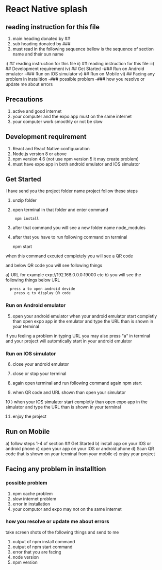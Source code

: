 # React Native splash 


## reading instruction for this file 
1)  main heading donated by  ##
2) sub heading donated by ###
4) must read in the following sequence bellow is the sequence of section name and their sun name 

  i) ## reading instruction for this file 
	ii) ## reading instruction for this file 
	iii) ## Development requirement
	iv) ## Get Started
	     -### Run on Android emulator
			 -### Run on IOS simulator 
	v) ## Run on Mobile 
	vi) ## Facing any problem in installtion
	   -### possible problem
		 -### how you resolve or update me about errors 


## Precautions
1) active and good internet 
2) your computer and the expo app must on the same internet 
3) your computer work smoothly or not be slow  





## Development requirement

1) React and React Native configuaration
2) Node.js version 8 or above 
3) npm version  4.6 (not use npm version 5 it may create problem)
4) must have expo app in both android emulator and IOS simulator 







## Get Started
I have send you the project folder name project
follow these steps 

1) unzip folder 
2) open terminal in that folder and enter command 
    
		npm install

3) after that command you will see a new folder name node_modules 
4) after that you have to run following command on terminal 

     npm start

when this command excuted completely you will see a QR code 

and below QR code you will see following things 

  a) URL for example exp://192.168.0.0.0:19000 etc 
	b) you will see the following things below URL 

	  press a to open android devide 
		press q to display QR code 


### Run on Android emulator

5) open your android emulator when your android emulator start completly  than open expo app in the emulator and type the URL than is shown in your terminal 

if you feeling a problem in typing URL you may also press "a" in terminal and your project will automtically start in your android emulator 


### Run on IOS simulator 

6) close your android emulator 
7) close or stop your terminal 
8) again open terminal and run following command again 
       npm start

9)  when QR code and URL shown than open your simulator 

10 )  when your IOS  simulator start completly  than open expo app in the simulator and type the URL than is shown in your terminal 

11) enjoy the project 




## Run on Mobile 

a) follow  steps 1-4 of section ## Get Started
b) install app on your IOS or android phone
c) open your app on your IOS or android phone
d) Scan QR code that is shown on your terminal from your mobile 
e) enjoy your project 



## Facing any problem in installtion

### possible problem

1) npm cache problem 
2) slow internet problem
3) error in installation
4) your computor and expo may not on the same internet 


### how you resolve or update me about errors 

 take screen shots of the following things and send to me 

 1) output of npm install command 
 2) output of npm start command 
 3) error that you are facing 
 4) node version 
 5) npm version  
 






	

			 
       

      







